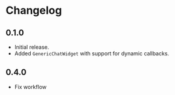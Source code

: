 # Changelog

## 0.1.0

- Initial release.
- Added `GenericChatWidget` with support for dynamic callbacks.

## 0.4.0

- Fix workflow